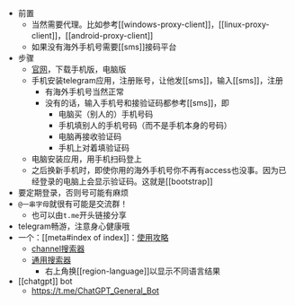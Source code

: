 - 前置
  - 当然需要代理。比如参考[[windows-proxy-client]]，[[linux-proxy-client]]，[[android-proxy-client]]
  - 如果没有海外手机号需要[[sms]]接码平台
- 步骤
  - [官网](https://desktop.telegram.org/)，下载手机版，电脑版
  - 手机安装telegram应用，注册账号，让他发[[sms]]，输入[[sms]]，注册
    - 有海外手机号当然正常
    - 没有的话，输入手机号和接验证码都参考[[sms]]，即
      - 电脑买（别人的）手机号码
      - 手机填别人的手机号码（而不是手机本身的号码）
      - 电脑再接收验证码
      - 手机上对着填验证码
  - 电脑安装应用，用手机扫码登上
  - 之后换新手机时，即使你用的海外手机号你不再有access也没事。因为已经登录的电脑上会显示验证码。这就是[[bootstrap]]
- 要定期登录，否则号可能有麻烦
- `@一串字母`就很有可能是交流群！
  - 也可以由`t.me`开头链接分享
- telegram畅游，注意身心健康哦
- 一个：[[meta#index of index]]：[使用攻略](https://qianghub.com/telegram-group/)
  - [channel搜索器](https://telemetr.io/en/channels)
  - [通用搜索器](https://telegramchannels.me/)
    - 右上角换[[region-language]]以显示不同语言结果
- [[chatgpt]] bot
  - https://t.me/ChatGPT_General_Bot